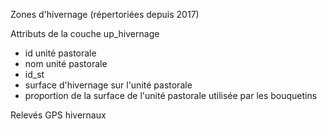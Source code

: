 Zones d'hivernage (répertoriées depuis 2017)

Attributs de la couche up_hivernage

- id unité pastorale
- nom unité pastorale
- id_st
- surface d'hivernage sur l'unité pastorale
- proportion de la surface de l'unité pastorale utilisée par les bouquetins

Relevés GPS hivernaux
